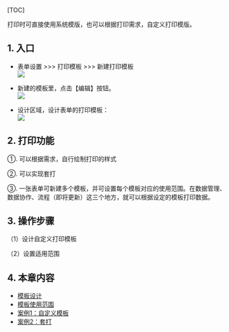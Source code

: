 
[TOC]


打印时可直接使用系统模版，也可以根据打印需求，自定义打印模版。

## 1. 入口
* 表单设置 >>> 打印模板 >>> 新建打印模板<br>
![](http://docfiles.baibaoyun.com/FiL_Op99jKum1KtUPZIGSrM3TIMP)

* 新建的模板里，点击【编辑】按钮。<br>
![](http://docfiles.baibaoyun.com/Fmpxtsz_qKQaLr6kPGUr3SOAv2st)

* 设计区域，设计表单的打印模板：<br>
![](http://bbs.baibaoyun.com/data/attachment/forum/201711/09/183956nd7ighkcvj0azqrg.png)


##  2. 打印功能
①. 可以根据需求，自行绘制打印的样式

②. 可以实现套打

③. 一张表单可新建多个模板，并可设置每个模板对应的使用范围。在数据管理、数据协作、流程（即将更新）这三个地方，就可以根据设定的模板打印数据。

## 3. 操作步骤

（1）设计自定义打印模板

（2）设置适用范围


## 4. 本章内容

* [模板设计](模板设计.md)
* [模板使用范围](模板使用范围.md)
* [案例1：自定义模板](案例1自定义模板.md)
* [案例2：套打](案例2套打.md)
